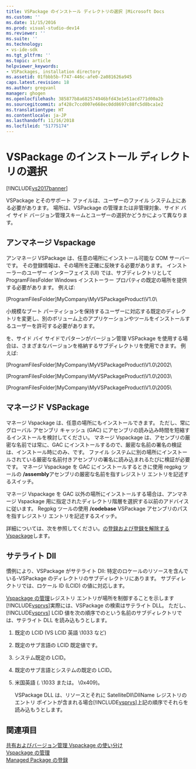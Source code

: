 ```yaml
---
title: VSPackage のインストール ディレクトリの選択 |Microsoft Docs
ms.custom: ''
ms.date: 11/15/2016
ms.prod: visual-studio-dev14
ms.reviewer: ''
ms.suite: ''
ms.technology:
- vs-ide-sdk
ms.tgt_pltfrm: ''
ms.topic: article
helpviewer_keywords:
- VSPackages, installation directory
ms.assetid: 01fbbb5b-f747-446c-afe0-2a081626a945
caps.latest.revision: 18
ms.author: gregvanl
manager: ghogen
ms.openlocfilehash: 385877b8a682574946bfd43e1e51acd771d00a2b
ms.sourcegitcommit: af428c7ccd007e668ec0dd8697c88fc5d8bca1e2
ms.translationtype: HT
ms.contentlocale: ja-JP
ms.lasthandoff: 11/16/2018
ms.locfileid: "51775174"
---
```

# <a name="choosing-the-installation-directory-for-a-vspackage"></a>VSPackage のインストール ディレクトリの選択
[!INCLUDE[vs2017banner](../../includes/vs2017banner.md)]

VSPackage とそのサポート ファイルは、ユーザーのファイル システム上にある必要があります。 場所は、VSPackage の管理または非管理対象、サイド バイ サイド バージョン管理スキームとユーザーの選択かどうかによって異なります。  
  
## <a name="unmanaged-vspackages"></a>アンマネージ Vspackage  
 アンマネージ VSPackage は、任意の場所にインストール可能な COM サーバーです。 その登録情報は、その場所を正確に反映する必要があります。 インストーラーのユーザー インターフェイス (UI) では、サブディレクトリとして ProgramFilesFolder Windows インストーラー プロパティの既定の場所を提供する必要があります。 例えば:  
  
 [ProgramFilesFolder]MyCompany\MyVSPackageProduct\V1.0\  
  
 小規模なブート パーティションを保持するユーザーに対応する既定のディレクトリを変更し、別のボリューム上のアプリケーションやツールをインストールするユーザーを許可する必要があります。  
  
 を、サイド バイ サイドでパターンがバージョン管理 VSPackage を使用する場合は、さまざまなバージョンを格納するサブディレクトリを使用できます。 例えば:  
  
 [ProgramFilesFolder]MyCompany\MyVSPackageProduct\V1.0\2002\  
  
 [ProgramFilesFolder]MyCompany\MyVSPackageProduct\V1.0\2003\  
  
 [ProgramFilesFolder]MyCompany\MyVSPackageProduct\V1.0\2005\  
  
## <a name="managed-vspackages"></a>マネージド VSPackage  
 マネージ Vspackage は、任意の場所にもインストールできます。 ただし、常にグローバル アセンブリ キャッシュ (GAC) にアセンブリの読み込み時間を短縮するインストールを検討してください。 マネージ Vspackage は、アセンブリの厳密な名前では常に、GAC にインストールするので、厳密な名前の署名の検証は、インストール時にのみ、です。 ファイル システムに別の場所にインストールされている厳密な名前付きアセンブリの署名に読み込まれるたびに検証が必要です。 マネージ Vspackage を GAC にインストールするときに使用 regpkg ツールの **/assembly**アセンブリの厳密な名前を指すレジストリ エントリを記述するスイッチ。  
  
 マネージ Vspackage を GAC 以外の場所にインストールする場合は、アンマネージ Vspackage 用に指定されたディレクトリ階層を選択する以前のアドバイスに従います。 Regpkg ツールの使用 **/codebase** VSPackage アセンブリのパスを指すレジストリ エントリを記述するスイッチ。  
  
 詳細については、次を参照してください。[の登録および登録を解除する Vspackage](../../extensibility/registering-and-unregistering-vspackages.md)します。  
  
## <a name="satellite-dlls"></a>サテライト Dll  
 慣例により、VSPackage がサテライト Dll: 特定のロケールのリソースを含んでいる-VSPackage のディレクトリのサブディレクトリにあります。 サブディレクトリでは、ロケール ID (LCID) の値に対応します。  
  
 [Vspackage の管理](../../extensibility/managing-vspackages.md)レジストリ エントリが場所を制御することを示します[!INCLUDE[vsprvs](../../includes/vsprvs-md.md)]実際には、VSPackage の検索はサテライト DLL。 ただし、 [!INCLUDE[vsprvs](../../includes/vsprvs-md.md)] LCID 値を次の順序でのという名前のサブディレクトリでは、サテライト DLL を読み込もうとします。  
  
1. 既定の LCID (VS LCID 英語 \1033 など)  
  
2. 既定のサブ言語の LCID 既定値です。  
  
3. システム既定の LCID。  
  
4. 既定のサブ言語とシステムの既定の LCID。  
  
5. 米国英語 (. \1033 または。 \0x409)。  
  
   VSPackage DLL は、リソースとそれに SatelliteDll\DllName レジストリのエントリ ポイントが含まれる場合[!INCLUDE[vsprvs](../../includes/vsprvs-md.md)]上記の順序でそれらを読み込もうとします。  
  
## <a name="see-also"></a>関連項目  
 [共有およびバージョン管理 Vspackage の使い分け](../../extensibility/choosing-between-shared-and-versioned-vspackages.md)   
 [Vspackage の管理](../../extensibility/managing-vspackages.md)   
 [Managed Package の登録](http://msdn.microsoft.com/en-us/f69e0ea3-6a92-4639-8ca9-4c9c210e58a1)

